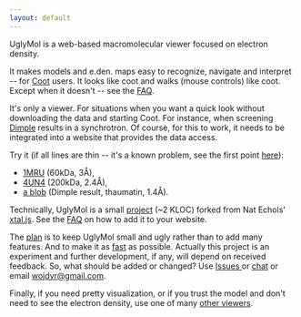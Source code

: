 ```yaml
---
layout: default
---
```



UglyMol is a web-based macromolecular viewer focused on electron density.

It makes models and e.den. maps easy to recognize, navigate and interpret --
for [Coot](http://www2.mrc-lmb.cam.ac.uk/personal/pemsley/coot/) users.
It looks like coot and walks (mouse controls) like coot.
Except when it doesn't -- see the
[FAQ](https://github.com/uglymol/uglymol/wiki).

It's only a viewer. For situations when you want
a quick look without downloading the data and starting Coot.
For instance, when screening
[Dimple](http://ccp4.github.io/dimple/) results in a synchrotron.
Of course, for this to work, it needs to be integrated into a website
that provides the data access.

Try it (if all lines are thin -- it's a known problem, see the first
point [here](https://github.com/uglymol/uglymol/blob/master/TODO.md)):

- [1MRU](/1mru.html) (60kDa, 3Å),
- [4UN4](/4un4.html) (200kDa, 2.4Å),
- [a blob](/dimple_thaum.html#xyz=14,18,12&eye=80,71,-41&zoom=70)
  (Dimple result, thaumatin, 1.4Å).

Technically, UglyMol is a small
[project](https://github.com/uglymol/uglymol) (~2 KLOC)
forked from Nat Echols' [xtal.js](https://github.com/natechols/xtal.js/).
See the [FAQ](https://github.com/uglymol/uglymol/wiki)
on how to add it to your website.

The [plan](https://github.com/uglymol/uglymol/blob/master/TODO.md)
is to keep UglyMol small and ugly rather than to add many features.
And to make it as [fast](/perf.html) as possible.
Actually this project is an experiment and further development, if any,
will depend on received feedback. So, what should be added or changed?
Use [Issues ](https://github.com/uglymol/uglymol/issues)
or [chat](https://gitter.im/ccp4/dimple)
or email wojdyr@gmail.com.

Finally, if you need pretty visualization,
or if you trust the model and don't need to see the electron density,
use one of many
[other viewers](https://github.com/uglymol/uglymol/wiki/MolecularViewers).
